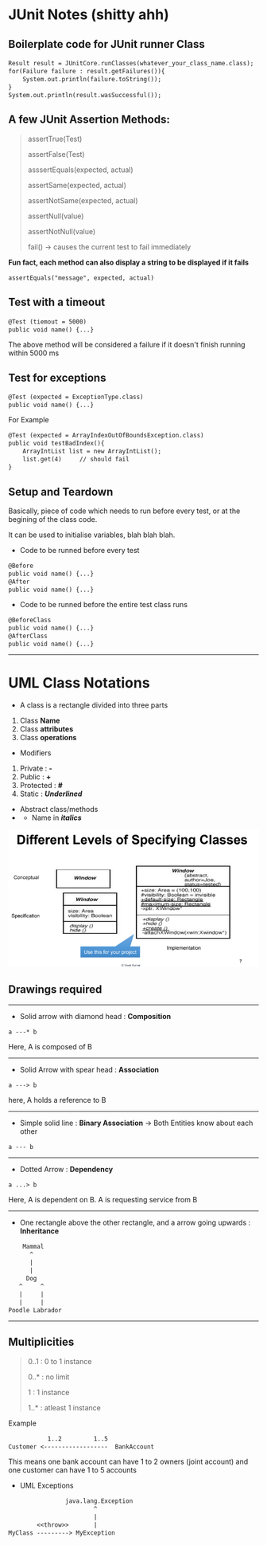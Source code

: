 # JUnit Notes (shitty ahh)

## Boilerplate code for JUnit runner Class

```
Result result = JUnitCore.runClasses(whatever_your_class_name.class);
for(Failure failure : result.getFailures()){
    System.out.println(failure.toString());
}
System.out.println(result.wasSuccessful());
```

## A few JUnit Assertion Methods:
> assertTrue(Test)
>
> assertFalse(Test)
>
> asssertEquals(expected, actual)
>
> assertSame(expected, actual)
>
> assertNotSame(expected, actual)
>
> assertNull(value)
>
> assertNotNull(value)
>
> fail() -> causes the current test to fail immediately

**Fun fact, each method can also display a string to be displayed if it fails**
```
assertEquals("message", expected, actual)
```

## Test with a timeout
```
@Test (tiemout = 5000)
public void name() {...}
```
The above method will be considered a failure if it doesn't finish running within 5000 ms

## Test for exceptions
```
@Test (expected = ExceptionType.class)
public void name() {...}
```

For Example
```
@Test (expected = ArrayIndexOutOfBoundsException.class)
public void testBadIndex(){
    ArrayIntList list = new ArrayIntList();
    list.get(4)     // should fail
}
```

## Setup and Teardown
Basically, piece of code which needs to run before every test, or at the begining of the class code.

It can be used to initialise variables, blah blah blah.
- Code to be runned before every test
```
@Before
public void name() {...}
@After
public void name() {...}
```

- Code to be runned before the entire test class runs
```
@BeforeClass
public void name() {...}
@AfterClass
public void name() {...}
```

------------------------
# UML Class Notations

- A class is a rectangle divided into three parts
1. Class **Name**
2. Class **attributes**
3. Class **operations**
- Modifiers
1. Private : **-**
2. Public : **+**
3. Protected : **#**
4. Static : ***Underlined***
- Abstract class/methods
- - Name in ***italics***

![the image i need](ss.png)

## Drawings required

-----

- Solid arrow with diamond head : **Composition**
```
a ---* b
```
Here, A is composed of B

-----
- Solid Arrow with spear head : **Association**
```
a ---> b
```
here, A holds a reference to B

-----

- Simple solid line : **Binary Association** -> Both Entities know about each other
```
a --- b 
```

-----
- Dotted Arrow : **Dependency**
```
a ...> b
```
Here, A is dependent on B. A is requesting service from B

-----

- One rectangle above the other rectangle, and a arrow going upwards : **Inheritance**
```
    Mammal
      ^
      |
      |
     Dog
   ^     ^
   |     |
   |     |
Poodle Labrador
```

-----

## Multiplicities

>0..1 : 0 to 1 instance
>
>0..* : no limit
>
>1    : 1 instance
>
>1..* : atleast 1 instance

Example 
```
           1..2         1..5
Customer <------------------  BankAccount
```
This means one bank account can have 1 to 2 owners (joint account) and one customer can have 1 to 5 accounts

- UML Exceptions
```
                java.lang.Exception
                        ^
                        |
        <<throw>>       |
MyClass ---------> MyException
```


